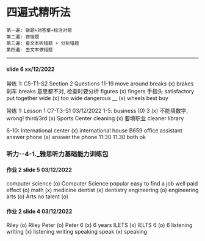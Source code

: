 # 四遍式精听法

    第一遍: 做题+对答案+标注对错
    第二遍: 做错题
    第三遍: 看文本听错题 + 分析错题
    第四遍: 去文本做错题

---

#### slide 6 xx/12/2022

####

带练 1: C5-T1-S2 Section 2 Questions 11-19
move around
breaks (x) brakes 刹车 breaks 意思都不对, 检查时要分析
figures (x) fingers 手指头
satisfactory
put together
wide (x) too wide
dangerous
\_\_ (x) wheels
best buy

带练 1: Lesson 1 C7-T3-S1 03/12/2022
1-5:
business (0)
3 (x) 不能填数字, wrong! third/3rd
(x) Sports Center
cleaning (x) 要填职业 cleaner
library

6-10:
International center (x) international house
B659
office assistant
answer phone (x) answer the phone
11:30 11.30 both ok

### 听力--4-1.\_雅思听力基础能力训练包

#### 作业 2 slide 5 03/12/2022

computer science (o) Computer Science
popular easy to find a job well paid effect (o)
math (x) medicine
dentist (x) dentistry
engineering (o) engineering
arts (o) Arts
no talent (o)

#### 作业 2 slide 4 03/12/2022

Riley (o) Riley
Peter (o) Peter
6 (x) 6 years
ILETS (x) IELTS
6 (o) 6
listening writing (x) listening writing speaking
speak (x) speaking
